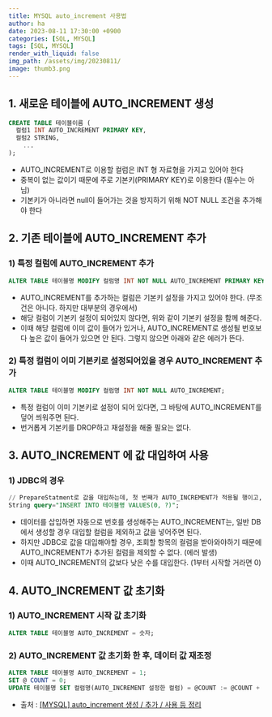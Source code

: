 ```yaml
---
title: MYSQL auto_increment 사용법
author: ha
date: 2023-08-11 17:30:00 +0900
categories: [SQL, MYSQL]
tags: [SQL, MYSQL]
render_with_liquid: false
img_path: /assets/img/20230811/
image: thumb3.png
---
```


## 1. 새로운 테이블에 AUTO_INCREMENT 생성

```sql
CREATE TABLE 테이블이름 (
  컬럼1 INT AUTO_INCREMENT PRIMARY KEY,
  컬럼2 STRING,
    ...
);
```

- AUTO_INCREMENT로 이용할 컬럼은 INT 형 자료형을 가지고 있어야 한다
- 중복이 없는 값이기 때문에 주로 기본키(PRIMARY KEY)로 이용한다 (필수는 아님)
- 기본키가 아니라면 null이 들어가는 것을 방지하기 위해 NOT NULL 조건을 추가해야 한다

## 2. 기존 테이블에 AUTO_INCREMENT 추가

### 1) 특정 컬럼에 AUTO_INCREMENT 추가

```sql
ALTER TABLE 테이블명 MODIFY 컬럼명 INT NOT NULL AUTO_INCREMENT PRIMARY KEY FIRST;
```

- AUTO_INCREMENT를 추가하는 컬럼은 기본키 설정을 가지고 있어야 한다. (무조건은 아니다. 하지만 대부분의 경우에서)
- 해당 컬럼이 기본키 설정이 되어있지 않다면, 위와 같이 기본키 설정을 함께 해준다.
- 이때 해당 컬럼에 이미 값이 들어가 있거나, AUTO_INCREMENT로 생성될 번호보다 높은 값이 들어가 있으면 안 된다. 그렇지 않으면 아래와 같은 에러가 뜬다.

### 2) 특정 컬럼이 이미 기본키로 설정되어있을 경우 AUTO_INCREMENT 추가

```sql
ALTER TABLE 테이블명 MODIFY 컬럼명 INT NOT NULL AUTO_INCREMENT;
```

- 특정 컬럼이 이미 기본키로 설정이 되어 있다면, 그 바탕에 AUTO_INCREMENT를 덮어 씌워주면 된다.
- 번거롭게 기본키를 DROP하고 재설정을 해줄 필요는 없다.

## 3. AUTO_INCREMENT 에 값 대입하여 사용

### 1) JDBC의 경우

```sql
// PrepareStatment로 값을 대입하는데, 첫 번째가 AUTO_INCREMENT가 적용될 행이고, 두 번째는 예시항목이다
String query="INSERT INTO 테이블명 VALUES(0, ?)";
```

- 데이터를 삽입하면 자동으로 번호를 생성해주는 AUTO_INCREMENT는, 일반 DB에서 생성할 경우 대입할 컬럼을 제외하고 값을 넣어주면 된다.
- 하지만 JDBC로 값을 대입해야할 경우, 조회할 항목의 컬럼을 받아와야하기 때문에 AUTO_INCREMENT가 추가된 컬럼을 제외할 수 없다. (에러 발생)
- 이때 AUTO_INCREMENT의 값보다 낮은 수를 대입한다. (1부터 시작할 거라면 0)

## 4. AUTO_INCREMENT 값 초기화

### 1) AUTO_INCREMENT 시작 값 초기화

```sql
ALTER TABLE 테이블명 AUTO_INCREMENT = 숫자;
```

### 2) AUTO_INCREMENT 값 초기화 한 후, 데이터 값 재조정

```sql
ALTER TABLE 테이블명 AUTO_INCREMENT = 1;
SET @ COUNT = 0;
UPDATE 테이블명 SET 컬럼명(AUTO_INCREMENT 설정한 컬럼) = @COUNT := @COUNT + 1;
```

- 출처 : [[MYSQL] auto_increment 생성 / 추가 / 사용 등 정리](https://velog.io/@ejayjeon/MYSQL-autoincrement-%EC%83%9D%EC%84%B1-%EC%B6%94%EA%B0%80-%EC%82%AC%EC%9A%A9-%EB%93%B1-%EC%A0%95%EB%A6%AC)
